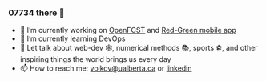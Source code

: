 ### 07734 there :dizzy:

- 🔭 I’m currently working on [OpenFCST](https://github.com/OpenFCST/OpenFCSTv03) and [Red-Green mobile app](https://github.com/andreyxdd "link is coming soon")
- 🌱 I’m currently learning DevOps
- 💬 Let talk about web-dev :spider_web:, numerical methods :books:, sports :soccer:, and other inspiring things the world brings us every day
- 📫 How to reach me: volkov@ualberta.ca or [linkedin](https://www.linkedin.com/in/andreyxdd/ "andreyxdd")

